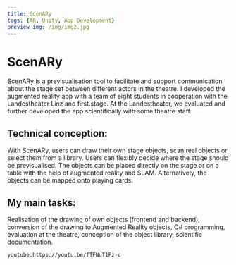 ```yaml
---
title: ScenARy
tags: {AR, Unity, App Development}
preview_img: /img/img2.jpg
---
```


# ScenARy

ScenARy is a previsualisation tool to facilitate and support communication about the stage set between different actors in the theatre.
I developed the augmented reality app with a team of eight students in cooperation with the Landestheater Linz and first.stage. At the Landestheater, we evaluated and further developed the app scientifically with some theatre staff.

## Technical conception:
With ScenARy, users can draw their own stage objects, scan real objects or select them from a library. Users can flexibly decide where the stage should be previsualised. The objects can be placed directly on the stage or on a table with the help of augmented reality and SLAM. Alternatively, the objects can be mapped onto playing cards.

## My main tasks:
Realisation of the drawing of own objects (frontend and backend), conversion of the drawing to Augmented Reality objects, C# programming, evaluation at the theatre, conception of the object library, scientific documentation.

`youtube:https://youtu.be/fTFNuT1Fz-c`


